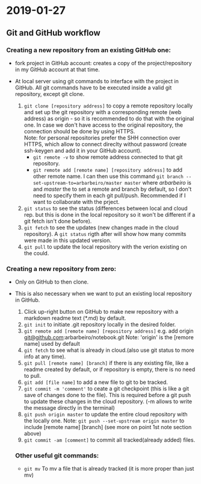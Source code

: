 # 2019-01-27
## Git and GitHub workflow

### Creating a new repository from an existing GitHub one:

- fork project in GitHub account: creates a copy of the project/repository in my GitHub account at that time.

- At local server using git commands to interface with the project in GitHub. All git commands have to be executed inside a valid git repository, except git clone.

    1. `git clone [repository address]` to copy a remote repository locally and set up the git repository with a corresponding remote (web address) as origin - so it is recommended to do that with the original one. In case we don't have access to the original repository, the connection should be done by using HTTPS.  
        Note: for personal repositories prefer the SHH connection over HTTPS, which allow to connect direclty without password (create ssh-keygen and add it in your GitHub account).
        * `git remote -v` to show remote address connected to that git repository. 
        * `git remote add [remote name] [repository address]` to add other remote name. I can then use this command `git branch --set-upstream-to=arbarbeiro/master master` where *arbarbeiro* is <remote name> and *master* the <branch name> to set a remote and branch by default, so I don't need to specify them in each git pull/push. Recommended if I want to collaborate with the prject. 
    2. `git status` to see the status (differences between local and cloud rep. but this is done in the local repository so it won't be different if a git fetch isn't done before).
    3. `git fetch` to see the updates (new changes made in the cloud repository). A `git status` rigth after will show how many commits were made in this updated version.
    4. `git pull` to update the local repository with the verion existing on the could.


### Creating a new repository from zero:
- Only on GitHub to then clone.
- This is also necessary when we want to put an existing local repository in GitHub.

    1. Click up-right button on GitHub to make new repository with a markdown readme text (*.md) by default.
    2. `git init` to initiate .git repository locally in the desired folder.
    3. `git remote add [remote name] [repository address]`
    e.g. add origin git@github.com:arbarbeiro/notebook.git
    Note: 'origin' is the [remore name] used by default  
    4. `git fetch` to see what is already in cloud.(also use git status to more info at any time).
    5. `git pull [remote name] [branch]` if there is any existing file, like a readme created by default, or if repository is empty, there is no need to pull.
    6. `git add [file name]` to add a new file to git to be tracked. 
    7. `git commit -m 'comment'` to ceate a git checkpoint (this is like a git save of changes done to the file). This is required before a git push to update these changes in the cloud repository. (-m allows to write the message directly in the terminal)
    9. `git push origin master` to update the entire cloud repository with the locally one.
    Note: `git push --set-upstream origin master` to include [remote name] [branch] (see more on point 1st note section above)
    10. `git commit -am [comment]` to commit all tracked(already added) files.
    
    ### Other useful git commands:
    - `git mv` To mv a file that is already tracked (it is more proper than just mv)
    
